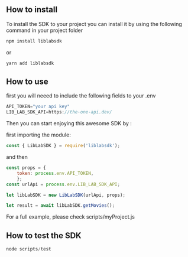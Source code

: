 ## How to install 
To install the SDK to your project you can install it by using the following command in your project folder

```bash
npm install liblabsdk 
```
or
```bash
yarn add liblabsdk
```
## How to use 
first you will neeed to include the following fields to your .env
 ```javascript
 API_TOKEN="your api key"
 LIB_LAB_SDK_API=https://the-one-api.dev/
```
Then you can start enjoying this awesome SDK by :

first importing the module:
```javascript
const { LibLabSDK } = require('liblabsdk');
```
and then 

```javascript
const props = {
    token: process.env.API_TOKEN,
    };
const urlApi = process.env.LIB_LAB_SDK_API;

let libLabSDK = new LibLabSDK(urlApi, props);

let result = await libLabSDK.getMovies();

```
For a full example, please check scripts/myProject.js

## How to test the SDK

```javascript
node scripts/test
```
